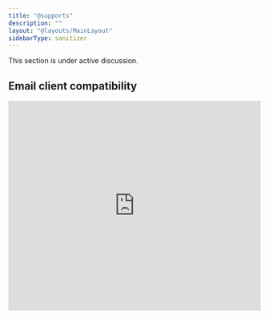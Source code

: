 ```yaml
---
title: "@supports"
description: ""
layout: "@layouts/MainLayout"
sidebarType: sanitizer
---
```


This section is under active discussion.

## Email client compatibility

<iframe title="Can I email… @supports" src="https://embed.caniemail.com/css-at-supports/" width="640" height="420" style="width:100%; max-width:40rem; height:26.25rem; border:none;" loading="lazy"></iframe>